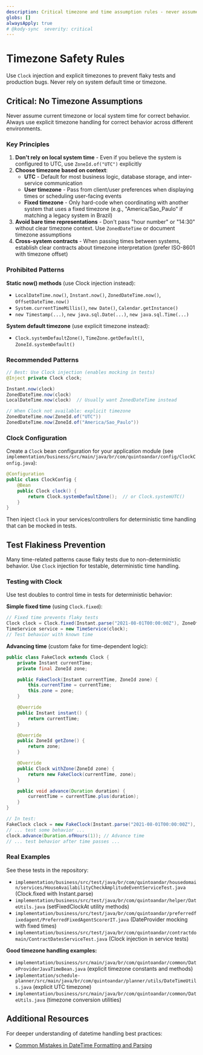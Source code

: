 ```yaml
---
description: Critical timezone and time assumption rules - never assume current timezone or local system time for correct behavior
globs: []
alwaysApply: true
# @kody-sync  severity: critical
---
```


# Timezone Safety Rules

Use `Clock` injection and explicit timezones to prevent flaky tests and production bugs. Never rely on system default time or timezone.

## Critical: No Timezone Assumptions

Never assume current timezone or local system time for correct behavior. Always use explicit timezone handling for correct behavior across different environments.

### Key Principles

1. **Don't rely on local system time** - Even if you believe the system is configured to UTC, use `ZoneId.of("UTC")` explicitly
2. **Choose timezone based on context**:
   - **UTC** - Default for most business logic, database storage, and inter-service communication
   - **User timezone** - Pass from client/user preferences when displaying times or scheduling user-facing events
   - **Fixed timezone** - Only hard-code when coordinating with another system that uses a fixed timezone (e.g., "America/Sao_Paulo" if matching a legacy system in Brazil)
3. **Avoid bare time representations** - Don't pass "hour number" or "14:30" without clear timezone context. Use `ZonedDateTime` or document timezone assumptions
4. **Cross-system contracts** - When passing times between systems, establish clear contracts about timezone interpretation (prefer ISO-8601 with timezone offset)

### Prohibited Patterns

**Static now() methods** (use Clock injection instead):
- `LocalDateTime.now()`, `Instant.now()`, `ZonedDateTime.now()`, `OffsetDateTime.now()`
- `System.currentTimeMillis()`, `new Date()`, `Calendar.getInstance()`
- `new Timestamp(...)`, `new java.sql.Date(...)`, `new java.sql.Time(...)`

**System default timezone** (use explicit timezone instead):
- `Clock.systemDefaultZone()`, `TimeZone.getDefault()`, `ZoneId.systemDefault()`

### Recommended Patterns

```java
// Best: Use Clock injection (enables mocking in tests)
@Inject private Clock clock;

Instant.now(clock)
ZonedDateTime.now(clock)
LocalDateTime.now(clock)  // Usually want ZonedDateTime instead

// When Clock not available: explicit timezone
ZonedDateTime.now(ZoneId.of("UTC"))
ZonedDateTime.now(ZoneId.of("America/Sao_Paulo"))
```

### Clock Configuration

Create a `Clock` bean configuration for your application module (see `implementation/business/src/main/java/br/com/quintoandar/config/ClockConfig.java`):

```java
@Configuration
public class ClockConfig {
    @Bean
    public Clock clock() {
        return Clock.systemDefaultZone();  // or Clock.systemUTC()
    }
}
```

Then inject `Clock` in your services/controllers for deterministic time handling that can be mocked in tests.

## Test Flakiness Prevention

Many time-related patterns cause flaky tests due to non-deterministic behavior. Use `Clock` injection for testable, deterministic time handling.

### Testing with Clock

Use test doubles to control time in tests for deterministic behavior:

**Simple fixed time** (using `Clock.fixed`):
```java
// Fixed time prevents flaky tests
Clock clock = Clock.fixed(Instant.parse("2021-08-01T00:00:00Z"), ZoneOffset.UTC);
TimeService service = new TimeService(clock);
// Test behavior with known time
```

**Advancing time** (custom fake for time-dependent logic):
```java
public class FakeClock extends Clock {
    private Instant currentTime;
    private final ZoneId zone;

    public FakeClock(Instant currentTime, ZoneId zone) {
        this.currentTime = currentTime;
        this.zone = zone;
    }

    @Override
    public Instant instant() {
        return currentTime;
    }

    @Override
    public ZoneId getZone() {
        return zone;
    }

    @Override
    public Clock withZone(ZoneId zone) {
        return new FakeClock(currentTime, zone);
    }

    public void advance(Duration duration) {
        currentTime = currentTime.plus(duration);
    }
}

// In test:
FakeClock clock = new FakeClock(Instant.parse("2021-08-01T00:00:00Z"), ZoneId.of("UTC"));
// ... test some behavior ...
clock.advance(Duration.ofHours(1)); // Advance time
// ... test behavior after time passes ...
```

### Real Examples

See these tests in the repository:
- `implementation/business/src/test/java/br/com/quintoandar/housedomain/services/HouseAvailabilityCheckAmplitudeEventServiceTest.java` (Clock.fixed with Instant.parse)
- `implementation/business/src/test/java/br/com/quintoandar/helper/DateUtils.java` (setFixedClockAt utility methods)
- `implementation/business/src/test/java/br/com/quintoandar/preferredfixedagent/PreferredFixedAgentScorerIT.java` (DateProvider mocking with fixed times)
- `implementation/business/src/test/java/br/com/quintoandar/contractdomain/ContractDatesServiceTest.java` (Clock injection in service tests)

**Good timezone handling examples:**
- `implementation/business/src/main/java/br/com/quintoandar/common/DateProviderJavaTimeBean.java` (explicit timezone constants and methods)
- `implementation/schedule-planner/src/main/java/br/com/quintoandar/planner/utils/DateTimeUtils.java` (explicit UTC timezone)
- `implementation/business/src/main/java/br/com/quintoandar/common/DateUtils.java` (timezone conversion utilities)

## Additional Resources

For deeper understanding of datetime handling best practices:
- [Common Mistakes in DateTime Formatting and Parsing](https://codeblog.jonskeet.uk/2015/05/05/common-mistakes-in-datetime-formatting-and-parsing/)